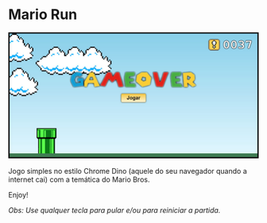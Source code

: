 # Mario Run

![Screenshot](img/readme.jpg)

Jogo simples no estilo Chrome Dino (aquele do seu navegador quando a internet cai) com a temática do Mario Bros.

Enjoy!

_Obs: Use qualquer tecla para pular e/ou para reiniciar a partida._
